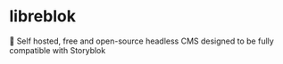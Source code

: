 # libreblok
🌿 Self hosted, free and open-source headless CMS designed to be fully compatible with Storyblok
